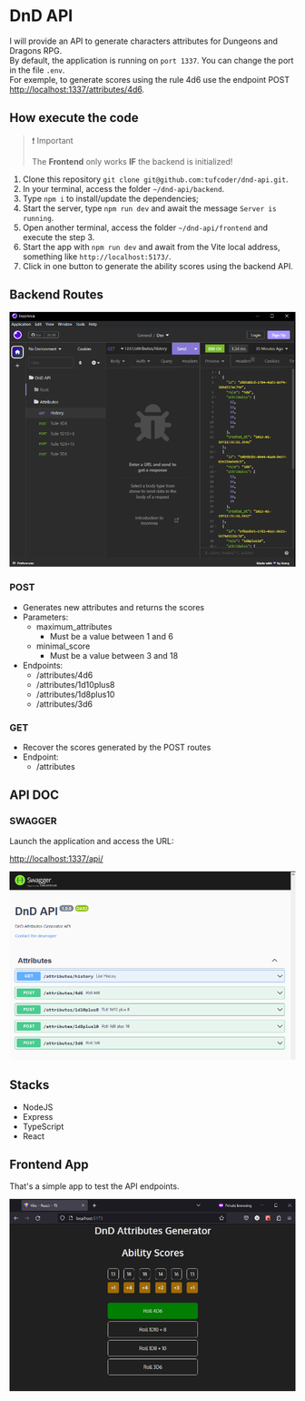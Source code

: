 # DnD API

I will provide an API to generate characters attributes for Dungeons and Dragons RPG.  
By default, the application is running on `port 1337`. You can change the port in the file `.env`.  
For exemple, to generate scores using the rule 4d6 use the endpoint POST <http://localhost:1337/attributes/4d6>.

## How execute the code

> ❗ Important
>
> The **Frontend** only works **IF** the backend is initialized!
>

1. Clone this repository `git clone git@github.com:tufcoder/dnd-api.git`.
2. In your terminal, access the folder `~/dnd-api/backend`.
3. Type `npm i` to install/update the dependencies;
4. Start the server, type `npm run dev` and await the message `Server is running`.
5. Open another terminal, access the folder `~/dnd-api/frontend` and execute the step 3.
6. Start the app with `npm run dev` and await from the Vite local address, something like `http://localhost:5173/`.
7. Click in one button to generate the ability scores using the backend API.

## Backend Routes

![routes](https://github.com/tufcoder/dnd-api/blob/master/assets/api-routes.png)

### POST

* Generates new attributes and returns the scores
* Parameters:
  * maximum_attributes
    * Must be a value between 1 and 6
  * minimal_score
    * Must be a value between 3 and 18
* Endpoints:
  * /attributes/4d6
  * /attributes/1d10plus8
  * /attributes/1d8plus10
  * /attributes/3d6

### GET

* Recover the scores generated by the POST routes
* Endpoint:
  * /attributes

## API DOC

### SWAGGER

Launch the application and access the URL:

<http://localhost:1337/api/>

![swagger](https://github.com/tufcoder/dnd-api/blob/master/assets/api-swagger.png)

## Stacks

* NodeJS
* Express
* TypeScript
* React

## Frontend App

That's a simple app to test the API endpoints.

![app](https://github.com/tufcoder/dnd-api/blob/master/assets/frontend.png)
